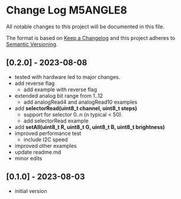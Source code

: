 # Change Log M5ANGLE8

All notable changes to this project will be documented in this file.

The format is based on [Keep a Changelog](http://keepachangelog.com/)
and this project adheres to [Semantic Versioning](http://semver.org/).


## [0.2.0] - 2023-08-08
- tested with hardware led to major changes.
- add reverse flag
  - add example with reverse flag
- extended analog bit range from 1..12
  - add analogRead4 and analogRead10 examples
- add **selectorRead(uint8_t channel, uint8_t steps)**
  - support for selector 0..n (n typical < 50).
  - add selectorRead example
- add **setAll(uint8_t R, uint8_t G, uint8_t B, uint8_t brightness)**
- improved performance test
  - include I2C speed
- improved other examples
- update readme.md
- minor edits


## [0.1.0] - 2023-08-03
- initial version
